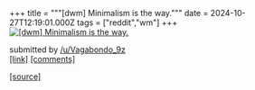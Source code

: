 +++
title = """[dwm] Minimalism is the way."""
date = 2024-10-27T12:19:01.000Z
tags = ["reddit","wm"]
+++
[![[dwm] Minimalism is the way.](https://b.thumbs.redditmedia.com/iU5VJ0feUxt2XjV4AnM-cGnrJkngDxv6Vq_GN5zlzjY.jpg "[dwm] Minimalism is the way.")](https://www.reddit.com/r/unixporn/comments/1gd9ohj/dwm_minimalism_is_the_way/)

submitted by [/u/Vagabondo\_9z](https://www.reddit.com/user/Vagabondo_9z)  
[\[link\]](https://www.reddit.com/gallery/1gd9ohj) [\[comments\]](https://www.reddit.com/r/unixporn/comments/1gd9ohj/dwm_minimalism_is_the_way/)

[[source]](https://www.reddit.com/r/unixporn/comments/1gd9ohj/dwm_minimalism_is_the_way/)
